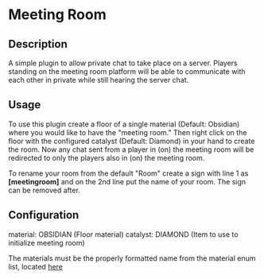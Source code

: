 # Meeting Room

## Description
A simple plugin to allow private chat to take place on a server. Players standing on the meeting room platform will be able to communicate with each other in private while still hearing the server chat.

## Usage
To use this plugin create a floor of a single material (Default: Obsidian) where you would like to have the "meeting room." Then right click on the floor with the configured catalyst (Default: Diamond) in your hand to create the room. Now any chat sent from a player in (on) the meeting room will be redirected to only the players also in (on) the meeting room.

To rename your room from the default "Room" create a sign with line 1 as **[meetingroom]** and on the 2nd line put the name of your room. The sign can be removed after.

## Configuration
material: OBSIDIAN    (Floor material)
catalyst: DIAMOND    (Item to use to initialize meeting room)

The materials must be the properly formatted name from the material enum list, located [here](https://hub.spigotmc.org/javadocs/bukkit/org/bukkit/Material.html)
